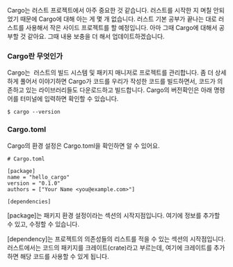 Cargo는 러스트 프로젝트에서 아주 중요한 것 같습니다. 러스트를 시작한 지 며칠 안되었기 때문에 Cargo에 대해 아는 게 몇 개 없습니다. 러스트 기본 공부가 끝나는 대로 러스트를 사용해서 작은 사이드 프로젝트를 할 예정입니다. 아마 그때 Cargo에 대해서 공부할 것 같아요. 그때 내용 보충을 더 해서 업데이트하겠습니다.

### Cargo란 무엇인가

Cargo는  러스트의 빌드 시스템 및 패키지 매니저로 프로젝트를 관리합니다. 좀 더 상세하게 풀어서 이야기하면 Cargo가 코드를 우리가 작성한 코드를 빌드하면서, 코드가 의존하고 있는 라이브러리들도 다운로드하고 빌드합니다. Cargo의 버전확인은 아래 명령어를 터미널에 입력하면 확인할 수 있습니다.

```
$ cargo --version
```

### Cargo.toml 

Cargo의 환경 설정은 Cargo.toml을 확인하면 알 수 있어요. 

```
# Cargo.toml

[package]
name = "hello_cargo"
version = "0.1.0"
authors = ["Your Name <you@example.com>"]

[dependencies]
```

[package]는 패키지 환경 설정이라는 섹션의 시작지점입니다. 여기에 정보를 추가할 수 있고, 수정할 수 있습니다.

[dependency]는 프로젝트의 의존성들의 리스트를 적을 수 있는 섹션의 시작점입니다. 러스트에서는 코드의 패키지를 크레이트(crate)라고 부르는데, 여기에 크레이트를 추가하면 해당 코드를 사용할 수 있게 됩니다.